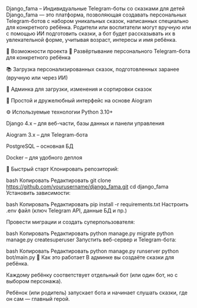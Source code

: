 Django_fama – Индивидуальные Telegram-боты со сказками для детей
Django_fama — это платформа, позволяющая создавать персональных Telegram-ботов с набором уникальных сказок, написанных специально для конкретного ребёнка. Родители или воспитатели могут вручную или с помощью ИИ подготовить сказки, а бот будет рассказывать их в увлекательной форме, учитывая возраст, интересы и имя ребёнка.

🌟 Возможности проекта
🤖 Развёртывание персонального Telegram-бота для конкретного ребёнка

📚 Загрузка персонализированных сказок, подготовленных заранее (вручную или через ИИ)

📂 Админка для загрузки, изменения и сортировки сказок

💬 Простой и дружелюбный интерфейс на основе Aiogram

⚙️ Используемые технологии
Python 3.10+

Django 4.x – для веб-части, базы данных и панели управления

Aiogram 3.x – для Telegram-бота

PostgreSQL – основная БД

Docker – для удобного деплоя

🚀 Быстрый старт
Клонировать репозиторий:

bash
Копировать
Редактировать
git clone https://github.com/yourusername/django_fama.git
cd django_fama
Установить зависимости:

bash
Копировать
Редактировать
pip install -r requirements.txt
Настроить .env файл (ключ Telegram API, данные БД и пр.)

Провести миграции и создать суперпользователя:

bash
Копировать
Редактировать
python manage.py migrate
python manage.py createsuperuser
Запустить веб-сервер и Telegram-бота:

bash
Копировать
Редактировать
python manage.py runserver
python bot/main.py
👶 Как это работает
В админке вы создаёте сказки для ребёнка.

Каждому ребёнку соответствует отдельный бот (или один бот, но с выбором персонажа).

Ребёнок (или родитель) запускает бота и начинает слушать сказки, где он сам — главный герой.

